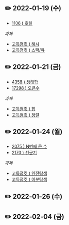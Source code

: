 ## ✏️ 2022-01-19 (수)
- [1106 ) 호텔](https://www.acmicpc.net/problem/1106)

*과제*
- [고득점킷 ) 해시](https://programmers.co.kr/learn/courses/30/parts/12077)
- [고득점킷 ) 스택/큐](https://programmers.co.kr/learn/courses/30/parts/12081)


## ✏️ 2022-01-21 (금)
- [4358 ) 생태학](https://www.acmicpc.net/problem/4358)
- [17298 ) 오큰수](https://www.acmicpc.net/problem/17298)

*과제*
- [고득점킷 ) 힙](https://programmers.co.kr/learn/courses/30/parts/12117)
- [고득점킷 ) 정렬](https://programmers.co.kr/learn/courses/30/parts/12198)


## ✏️ 2022-01-24 (월)
- [2075 ) N번째 큰 수](https://www.acmicpc.net/problem/2075)
- [2170 ) 선긋기](https://www.acmicpc.net/problem/2170)

*과제*
- [고득점킷 ) 완전탐색](https://programmers.co.kr/learn/courses/30/parts/12230)
- [고득점킷 ) 이분탐색](https://programmers.co.kr/learn/courses/30/parts/12486)

## ✏️ 2022-01-26 (수)


## ✏️ 2022-02-04 (금)
